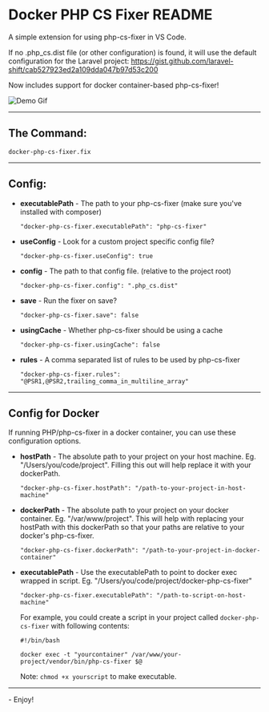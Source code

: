 # Docker PHP CS Fixer README

A simple extension for using php-cs-fixer in VS Code.

If no .php_cs.dist file (or other configuration) is found, it will use the default configuration for the Laravel project: https://gist.github.com/laravel-shift/cab527923ed2a109dda047b97d53c200

Now includes support for docker container-based php-cs-fixer!

![Demo Gif](demo.gif)

---

## The Command:
`docker-php-cs-fixer.fix`

---

## Config:

- **executablePath** - The path to your php-cs-fixer (make sure you've installed with composer)

  `"docker-php-cs-fixer.executablePath": "php-cs-fixer"`

- **useConfig** - Look for a custom project specific config file?

  `"docker-php-cs-fixer.useConfig": true`

- **config** - The path to that config file. (relative to the project root)

  `"docker-php-cs-fixer.config": ".php_cs.dist"`

- **save** - Run the fixer on save?

  `"docker-php-cs-fixer.save": false`

- **usingCache** - Whether php-cs-fixer should be using a cache

  `"docker-php-cs-fixer.usingCache": false`

- **rules** - A comma separated list of rules to be used by php-cs-fixer

  `"docker-php-cs-fixer.rules": "@PSR1,@PSR2,trailing_comma_in_multiline_array"`

---

## Config for Docker

If running PHP/php-cs-fixer in a docker container, you can use these configuration options.


- **hostPath** - The absolute path to your project on your host machine. Eg. "/Users/you/code/project". Filling this out will help replace it with your dockerPath.

  `"docker-php-cs-fixer.hostPath": "/path-to-your-project-in-host-machine"`

- **dockerPath** - The absolute path to your project on your docker container. Eg. "/var/www/project". This will help with replacing your hostPath with this dockerPath so that your paths are relative to your docker's php-cs-fixer.

  `"docker-php-cs-fixer.dockerPath": "/path-to-your-project-in-docker-container"`

- **executablePath** - Use the executablePath to point to docker exec wrapped in script. Eg. "/Users/you/code/project/docker-php-cs-fixer"

  `"docker-php-cs-fixer.executablePath": "/path-to-script-on-host-machine"`

  For example, you could create a script in your project called `docker-php-cs-fixer` with following contents:

  ```
  #!/bin/bash

  docker exec -t "yourcontainer" /var/www/your-project/vendor/bin/php-cs-fixer $@
  ```

  Note: `chmod +x yourscript` to make executable.
  
---

\- Enjoy!

